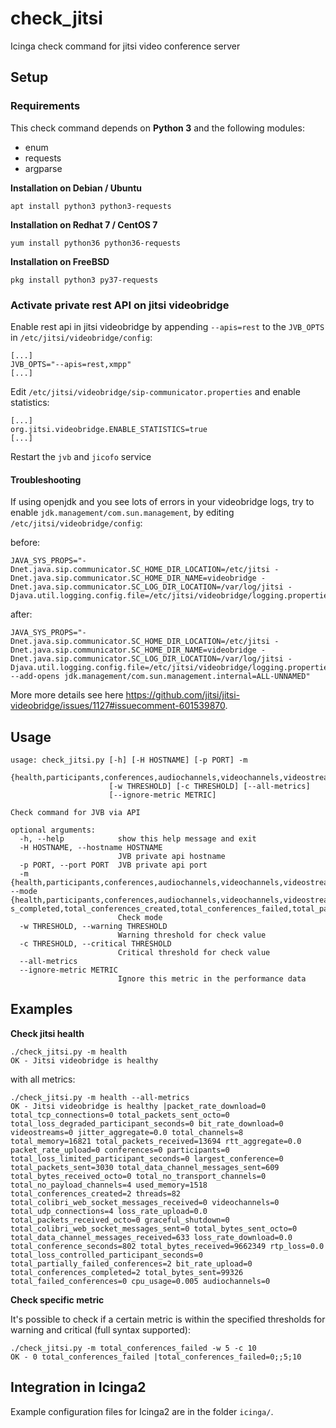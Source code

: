 # check_jitsi
Icinga check command for jitsi video conference server

## Setup

### Requirements

This check command depends on **Python 3** and the following modules:
 * enum
 * requests
 * argparse

**Installation on Debian / Ubuntu**
```
apt install python3 python3-requests
```

**Installation on Redhat 7 / CentOS 7**
```
yum install python36 python36-requests
```

**Installation on FreeBSD**
```
pkg install python3 py37-requests
```


### Activate private rest API on jitsi videobridge

Enable rest api in jitsi videobridge by appending `--apis=rest` to the `JVB_OPTS` in `/etc/jitsi/videobridge/config`:

```
[...]
JVB_OPTS="--apis=rest,xmpp"
[...]
```

Edit `/etc/jitsi/videobridge/sip-communicator.properties` and enable statistics:

```
[...]
org.jitsi.videobridge.ENABLE_STATISTICS=true
[...]
```

Restart the `jvb` and `jicofo` service

#### Troubleshooting

If using openjdk and you see lots of errors in your videobridge logs, try to enable `jdk.management/com.sun.management`, by editing `/etc/jitsi/videobridge/config`:

before:
```
JAVA_SYS_PROPS="-Dnet.java.sip.communicator.SC_HOME_DIR_LOCATION=/etc/jitsi -Dnet.java.sip.communicator.SC_HOME_DIR_NAME=videobridge -Dnet.java.sip.communicator.SC_LOG_DIR_LOCATION=/var/log/jitsi -Djava.util.logging.config.file=/etc/jitsi/videobridge/logging.properties"
```

after:
```
JAVA_SYS_PROPS="-Dnet.java.sip.communicator.SC_HOME_DIR_LOCATION=/etc/jitsi -Dnet.java.sip.communicator.SC_HOME_DIR_NAME=videobridge -Dnet.java.sip.communicator.SC_LOG_DIR_LOCATION=/var/log/jitsi -Djava.util.logging.config.file=/etc/jitsi/videobridge/logging.properties --add-opens jdk.management/com.sun.management.internal=ALL-UNNAMED"
```

More more details see here https://github.com/jitsi/jitsi-videobridge/issues/1127#issuecomment-601539870.

## Usage

```
usage: check_jitsi.py [-h] [-H HOSTNAME] [-p PORT] -m
                      {health,participants,conferences,audiochannels,videochannels,videostreams,total_conferences_completed,total_conferences_created,total_conferences_failed,total_partially_failed_conferences,jitter_aggregate,total_no_payload_channels,total_no_transport_channels}
                      [-w THRESHOLD] [-c THRESHOLD] [--all-metrics]
                      [--ignore-metric METRIC]

Check command for JVB via API

optional arguments:
  -h, --help            show this help message and exit
  -H HOSTNAME, --hostname HOSTNAME
                        JVB private api hostname
  -p PORT, --port PORT  JVB private api port
  -m {health,participants,conferences,audiochannels,videochannels,videostreams,total_conferences_completed,total_conferences_created,total_conferences_failed,total_partially_failed_conferences,jitter_aggregate,total_no_payload_channels,total_no_transport_channels}, --mode {health,participants,conferences,audiochannels,videochannels,videostreams,total_conference
s_completed,total_conferences_created,total_conferences_failed,total_partially_failed_conferences,jitter_aggregate,total_no_payload_channels,total_no_transport_channels}
                        Check mode
  -w THRESHOLD, --warning THRESHOLD
                        Warning threshold for check value
  -c THRESHOLD, --critical THRESHOLD
                        Critical threshold for check value
  --all-metrics
  --ignore-metric METRIC
                        Ignore this metric in the performance data
```

## Examples

**Check jitsi health**
```
./check_jitsi.py -m health
OK - Jitsi videobridge is healthy 
```

with all metrics:

```
./check_jitsi.py -m health --all-metrics 
OK - Jitsi videobridge is healthy |packet_rate_download=0 total_tcp_connections=0 total_packets_sent_octo=0 total_loss_degraded_participant_seconds=0 bit_rate_download=0 videostreams=0 jitter_aggregate=0.0 total_channels=8 total_memory=16821 total_packets_received=13694 rtt_aggregate=0.0 packet_rate_upload=0 conferences=0 participants=0 total_loss_limited_participant_seconds=0 largest_conference=0 total_packets_sent=3030 total_data_channel_messages_sent=609 total_bytes_received_octo=0 total_no_transport_channels=0 total_no_payload_channels=4 used_memory=1518 total_conferences_created=2 threads=82 total_colibri_web_socket_messages_received=0 videochannels=0 total_udp_connections=4 loss_rate_upload=0.0 total_packets_received_octo=0 graceful_shutdown=0 total_colibri_web_socket_messages_sent=0 total_bytes_sent_octo=0 total_data_channel_messages_received=633 loss_rate_download=0.0 total_conference_seconds=802 total_bytes_received=9662349 rtp_loss=0.0 total_loss_controlled_participant_seconds=0 total_partially_failed_conferences=2 bit_rate_upload=0 total_conferences_completed=2 total_bytes_sent=99326 total_failed_conferences=0 cpu_usage=0.005 audiochannels=0
```

**Check specific metric**

It's possible to check if a certain metric is within the specified thresholds for warning and critical (full syntax supported):
```
./check_jitsi.py -m total_conferences_failed -w 5 -c 10
OK - 0 total_conferences_failed |total_conferences_failed=0;;5;10

```

## Integration in Icinga2

Example configuration files for Icinga2 are in the folder `icinga/`.

